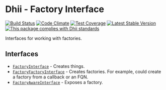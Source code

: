 # Dhii - Factory Interface

[![Build Status](https://travis-ci.org/dhii/factory-interface.svg?branch=master)](https://travis-ci.org/dhii/factory-interface)
[![Code Climate](https://codeclimate.com/github/dhii/factory-interface/badges/gpa.svg)](https://codeclimate.com/github/dhii/factory-interface)
[![Test Coverage](https://codeclimate.com/github/dhii/factory-interface/badges/coverage.svg)](https://codeclimate.com/github/dhii/factory-interface/coverage)
[![Latest Stable Version](https://poser.pugx.org/dhii/factory-interface/version)](https://packagist.org/packages/dhii/factory-interface)
[![This package complies with Dhii standards](https://img.shields.io/badge/Dhii-Compliant-green.svg?style=flat-square)][Dhii]

Interfaces for working with factories.

## Interfaces
- [`FactoryInterface`][FactoryInterface] - Creates things.
- [`FactoryFactoryInterface`][FactoryFactoryInterface] - Creates factories. For example, could create a factory from
a callback or an FQN.
- [`FactoryAwareInterface`][FactoryAwareInterface] - Exposes a factory.

[Dhii]: https://github.com/Dhii/dhii

[FactoryInterface]:                         src/FactoryInterface.php
[FactoryFactoryInterface]:                  src/FactoryFactoryInterface.php
[FactoryAwareInterface]:                    src/FactoryAwareInterface.php
